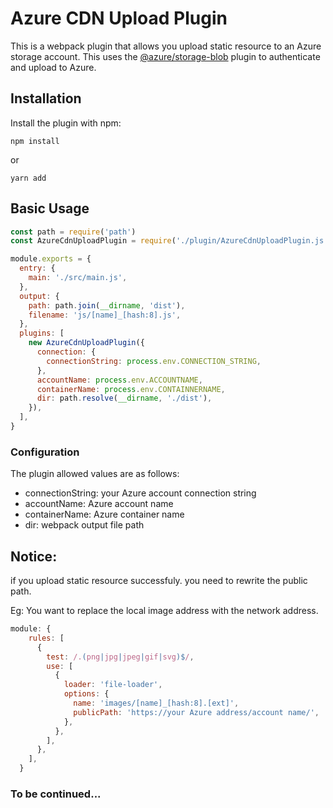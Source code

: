 # Azure CDN Upload Plugin

This is a webpack plugin that allows you upload static resource to an Azure storage account. This uses the [@azure/storage-blob](https://docs.microsoft.com/en-us/azure/storage/blobs/storage-quickstart-blobs-nodejs) plugin to authenticate and upload to Azure.

## Installation

Install the plugin with npm:

```
npm install
```

or

```
yarn add
```

## Basic Usage

```javascript
const path = require('path')
const AzureCdnUploadPlugin = require('./plugin/AzureCdnUploadPlugin.js')

module.exports = {
  entry: {
    main: './src/main.js',
  },
  output: {
    path: path.join(__dirname, 'dist'),
    filename: 'js/[name]_[hash:8].js',
  },
  plugins: [
    new AzureCdnUploadPlugin({
      connection: {
        connectionString: process.env.CONNECTION_STRING,
      },
      accountName: process.env.ACCOUNTNAME,
      containerName: process.env.CONTAINNERNAME,
      dir: path.resolve(__dirname, './dist'),
    }),
  ],
}
```

### Configuration

The plugin allowed values are as follows:

- connectionString: your Azure account connection string
- accountName: Azure account name
- containerName: Azure container name
- dir: webpack output file path

## Notice:

if you upload static resource successfuly. you need to rewrite the public path.

Eg: You want to replace the local image address with the network address.

```javascript
module: {
    rules: [
      {
        test: /.(png|jpg|jpeg|gif|svg)$/,
        use: [
          {
            loader: 'file-loader',
            options: {
              name: 'images/[name]_[hash:8].[ext]',
              publicPath: 'https://your Azure address/account name/',
            },
          },
        ],
      },
    ],
  }
```

### To be continued...

